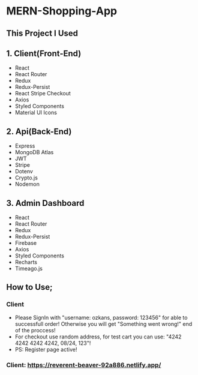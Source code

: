 # MERN-Shopping-App

## This Project I Used
## 1. Client(Front-End)
- React
- React Router
- Redux
- Redux-Persist
- React Stripe Checkout
- Axios
- Styled Components
- Material UI Icons

## 2. Api(Back-End)
- Express
- MongoDB Atlas
- JWT
- Stripe
- Dotenv
- Crypto.js
- Nodemon

## 3. Admin Dashboard
- React
- React Router
- Redux
- Redux-Persist
- Firebase
- Axios
- Styled Components
- Recharts
- Timeago.js

## How to Use;
### Client 
- Please SignIn with "username: ozkans, password: 123456" for able to successfull order! Otherwise you will get "Something went wrong!" end of the proccess!
- For checkout use random address, for test cart you can use: "4242 4242 4242 4242, 08/24, 123"! 
- PS: Register page active!

<!-- ### Admin Dashboard
-!!! Bug Alert !!! Please after click to the link add "/login" end of to the link and login with "username: ozkans, password: 123456". After login refresh to the page!!! It is a JWT token problem, I will fix it soon! -->


### Client: https://reverent-beaver-92a886.netlify.app/
<!-- ### Admin Dashboard: https://boring-wescoff-b1bf55.netlify.app/ -->
